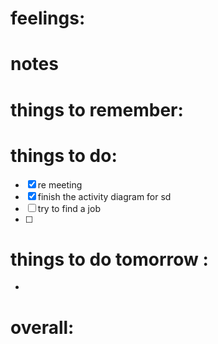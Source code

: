 # feelings:

# notes

# things to remember:

# things to do:
- [x] re meeting
- [x] finish the activity diagram for sd
- [ ] try to find a job 
- [ ] 
# things to do tomorrow :
- 
# overall:

